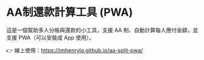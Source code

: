 # AA制還款計算工具 (PWA)

這是一個幫助多人分帳與還款的小工具，支援 AA 制、自動計算每人應付金額，並支援 PWA（可以安裝成 App 使用）。

👉 線上使用：https://imhenryla.github.io/aa-split-pwa/
